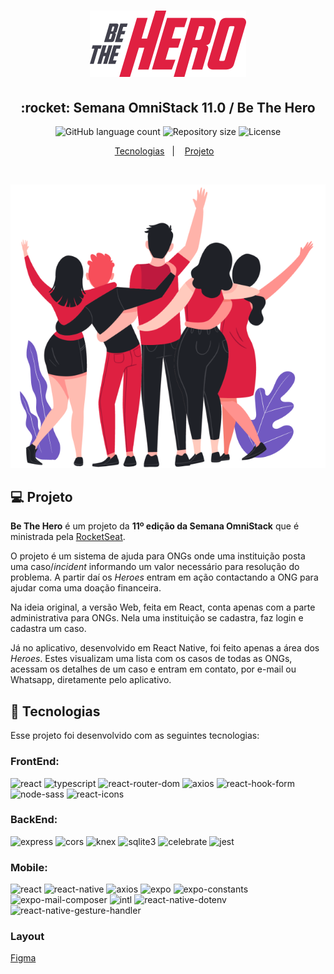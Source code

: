 <h1 align="center">
    <img alt="Be The Hero" title="#delicinha" src="./frontend/src/assets/images/logo.svg" width="250px" />
</h1>

<h2 align="center">
  :rocket: Semana OmniStack 11.0 / Be The Hero
</h2>

<p align="center">
   <img alt="GitHub language count" src="https://img.shields.io/github/languages/count/RikoKami/semana-omnistack11" />

   <img alt="Repository size" src="https://img.shields.io/github/repo-size/RikoKami/semana-omnistack11" />
  
   <img alt="License" src="https://img.shields.io/badge/license-MIT-brightgreen">
</p>

<p align="center">
  <a href="#rocket-tecnologias">Tecnologias</a>&nbsp;&nbsp;&nbsp;|&nbsp;&nbsp;&nbsp;
  <a href="#computer-projeto">Projeto</a>&nbsp;&nbsp;&nbsp;
  <!-- <a href="#trophy-minhas-implementações">Minhas Implementações</a> -->
</p>

<br>

<p align="center">
  <img alt="Heroes" src="./frontend/src/assets/images/heroes.png" width="">
</p>

## :computer: Projeto

<strong>Be The Hero</strong> é um projeto da <strong>11º edição da Semana OmniStack</strong> que é ministrada pela [RocketSeat](https://github.com/Rocketseat).

O projeto é um sistema de ajuda para ONGs onde uma instituição posta uma caso/<i>incident</i> informando um valor necessário para resolução do problema. A partir daí os <i>Heroes</i> entram em ação contactando a ONG para ajudar coma uma doação financeira.

Na ideia original, a versão Web, feita em React, conta apenas com a parte administrativa para ONGs. Nela uma instituição se cadastra, faz login e cadastra um caso.

Já no aplicativo, desenvolvido em React Native, foi feito apenas a área dos <i>Heroes</i>. Estes visualizam uma lista com os casos de todas as ONGs, acessam os detalhes de um caso e entram em contato, por e-mail ou Whatsapp, diretamente pelo aplicativo.

## :rocket: Tecnologias

Esse projeto foi desenvolvido com as seguintes tecnologias:

### FrontEnd:

<img alt="react" src="https://img.shields.io/badge/react-%5E16.13.1-blue"> <img alt="typescript" src="https://img.shields.io/badge/typescript-%5E3.8.3-blue"> <img alt="react-router-dom" src="https://img.shields.io/badge/react--router--dom-%5E5.1.2-blue"> <img alt="axios" src="https://img.shields.io/badge/axios-%5E0.19.2-blue"> <img alt="react-hook-form" src="https://img.shields.io/badge/react--hook--form-%5E5.2.0-%23ec5990"> <img alt="node-sass" src="https://img.shields.io/badge/node--sass-%5E4.13.1-brightgreen"> <img alt="react-icons" src="https://img.shields.io/badge/react--icons-%5E3.9.0-blue">

### BackEnd:

<img alt="express" src="https://img.shields.io/badge/express-%5E4.17.1-blue"> <img alt="cors" src="https://img.shields.io/badge/cors-%5E2.8.5-blue"> <img alt="knex" src="https://img.shields.io/badge/knex-%5E0.20.13-blue"> <img alt="sqlite3" src="https://img.shields.io/badge/sqlite3-%5E4.1.1-blue"> <img alt="celebrate" src="https://img.shields.io/badge/celebrate-%5E12.0.1-blue"> <img alt="jest" src="https://img.shields.io/badge/jest-%5E25.2.4-blue">

### Mobile: 
<img alt="react" src="https://img.shields.io/badge/react-%5E16.9.0-blue"> <img alt="react-native" src="https://img.shields.io/badge/react--native-%5E4.17.1-blue"> <img alt="axios" src="https://img.shields.io/badge/axios-%5E0.19.2-blue"> <img alt="expo" src="https://img.shields.io/badge/expo-~36.0.0-brightgreen"> <img alt="expo-constants" src="https://img.shields.io/badge/expo--constants-~8.0.0-blue"> <img alt="expo-mail-composer" src="https://img.shields.io/badge/expo--mail--composer-~8.0.0-blue"> <img alt="intl" src="https://img.shields.io/badge/intl-%5E1.2.5-blue"> <img alt="react-native-dotenv" src="https://img.shields.io/badge/react--native--dotenv-%5E0.2.0-blue"> <img alt="react-native-gesture-handler" src="https://img.shields.io/badge/react--native--gesture--handler-~1.5.0-blue"> 


### Layout

[Figma](https://www.figma.com/file/2C2yvw7jsCOGmaNUDftX9n/Be-The-Hero---OmniStack-11)

<!-- ## :trophy: Minhas Implementações

Algumas pequenas melhorias que adicionei ao projeto:

### Back-end

:white_check_mark: Melhor organização nos arquivos de rotas separando as validações do back-end (feitas com Celebrate) para um outro arquivo: <i>src/routes/validation.js</i>.

:white_check_mark: Verificação se o <i>incident</i> existe ao acessar a rota DELETE no arquivo <i>src/controllers/IncidentController.js</i>. A falta dessa validação causa erro no back-end quando passado um ID de que já foi excluído.

### Mobile

:white_check_mark: Icones nos botões de contato em <i>src/pages/details/index.js</i>.

:white_check_mark: Adicionado um container com <i>Scrollview</i> na tela de detalhes de um <i>incident</i>. Dependendo do tamanho da descrição a parte inferior da tela ficava inacessível. <i>src/pages/details/index.js</i>.

### Web

:black_square_button: Responsividade. -->
